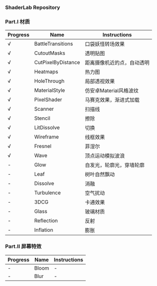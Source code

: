 ### ShaderLab Repository

### Part.I 材质

|Progress|Name|Instructions|
|---|---|---|
|√|BattleTransitions|口袋妖怪转场效果|
|√|CutoutMasks|透明贴图|
|√|CutPixelByDistance|距离摄像机近的点，自动透明|
|√|Heatmaps|热力图|
|√|HoleThrough|局部透视效果|
|√|MaterialStyle|仿安卓Material风格波纹|
|√|PixelShader|马赛克效果，渐进式加载|
|√|Scanner|扫描线|
|√|Stencil|擦除|
|√|LitDissolve|切换|
|√|Wireframe|线框效果|
|√|Fresnel|菲涅尔|
|√|Wave|顶点运动模拟波浪|
|-|Glow|自发光，轮廓光，穿墙轮廓|
|-|Leaf|树叶自然飘动|
|-|Dissolve|消融|
|-|Turbulence|空气扰动|
|-|3DCG|卡通效果|
|-|Glass|玻璃材质|
|-|Reflection|反射|
|-|Inflation|膨胀|

### Part.II 屏幕特效

|Progress|Name|Instructions|
|---|---|---|
|-|Bloom|-|
|-|Blur|-|
